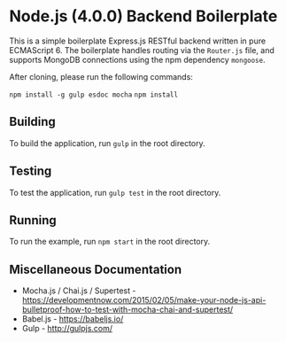 # Node.js (4.0.0) Backend Boilerplate

This is a simple boilerplate Express.js RESTful backend written in pure ECMAScript 6. The boilerplate handles routing via the `Router.js` file, and supports MongoDB connections using the npm dependency `mongoose`.

After cloning, please run the following commands:

`npm install -g gulp esdoc mocha`
`npm install`

## Building

To build the application, run `gulp` in the root directory.

## Testing

To test the application, run `gulp test` in the root directory.

## Running

To run the example, run `npm start` in the root directory.

## Miscellaneous Documentation

* Mocha.js / Chai.js / Supertest - https://developmentnow.com/2015/02/05/make-your-node-js-api-bulletproof-how-to-test-with-mocha-chai-and-supertest/
* Babel.js - https://babeljs.io/
* Gulp - http://gulpjs.com/

